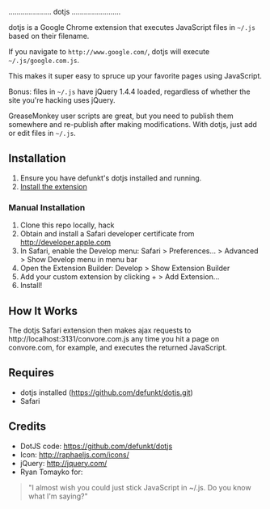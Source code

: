 ..................... dotjs ........................

dotjs  is a  Google Chrome  extension  that executes
JavaScript files in `~/.js` based on their filename.

If  you navigate to  `http://www.google.com/`, dotjs
will execute `~/.js/google.com.js`.

This makes it super  easy to spruce up your favorite
pages using JavaScript.

Bonus:  files in `~/.js`  have jQuery  1.4.4 loaded,
regardless  of  whether  the  site  you're  hacking
uses jQuery.

GreaseMonkey user scripts are great, but you need to
publish them  somewhere and re-publish  after making
modifications. With dotjs, just add or edit files in
`~/.js`.

## Installation

1. Ensure you have defunkt's dotjs installed and running.
2. [Install the extension](https://github.com/wfarr/dotjs.safariextension/blob/master/dotjs.safariextz?raw=true)

### Manual Installation

1. Clone this repo locally, hack
2. Obtain and install a Safari developer certificate from http://developer.apple.com
3. In Safari, enable the Develop menu: Safari > Preferences… > Advanced > Show Develop menu in menu bar
4. Open the Extension Builder: Develop > Show Extension Builder
5. Add your custom extension by clicking + > Add Extension…
6. Install!

## How It Works

The dotjs Safari extension then makes ajax requests
to http://localhost:3131/convore.com.js any time you
hit a page on convore.com, for example, and executes
the returned JavaScript.

## Requires

- dotjs installed (https://github.com/defunkt/dotjs.git)
- Safari

## Credits

- DotJS code: <https://github.com/defunkt/dotjs>
- Icon: <http://raphaeljs.com/icons/>
- jQuery: <http://jquery.com/>
- Ryan Tomayko for:

> "I almost wish you could just
   stick JavaScript in ~/.js. Do
   you know what I'm saying?"
